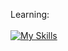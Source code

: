 
Learning:
<br>
<br>
[![My Skills](https://skillicons.dev/icons?i=py,django,flask,js,html,css,docker,vue,react)](https://skillicons.dev)





<!---
alextechtrek/alextechtrek is a ✨ special ✨ repository because its `README.md` (this file) appears on your GitHub profile.
You can click the Preview link to take a look at your changes.
--->
